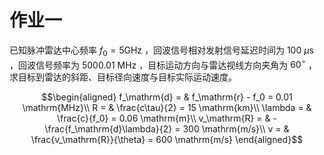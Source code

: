 作业一
=========

已知脉冲雷达中心频率 $f_0 = 5 \mathrm{GHz}$ ，回波信号相对发射信号延迟时间为
100 $\mu$s ，回波信号频率为 5000.01 MHz ，目标运动方向与雷达视线方向夹角为
$60^\circ$ ，求目标到雷达的斜距、目标径向速度与目标实际运动速度。

$$\begin{aligned}
    f_\mathrm{d} = & f_\mathrm{r} - f_0 = 0.01 \mathrm{MHz}\\
    R = & \frac{c\tau}{2} = 15 \mathrm{km}\\
    \lambda = & \frac{c}{f_0} = 0.06 \mathrm{m}\\
    v_\mathrm{R} = & - \frac{f_\mathrm{d}\lambda}{2} = 300 \mathrm{m/s}\\
    v = & \frac{v_\mathrm{R}}{\theta} = 600 \mathrm{m/s}
\end{aligned}$$

